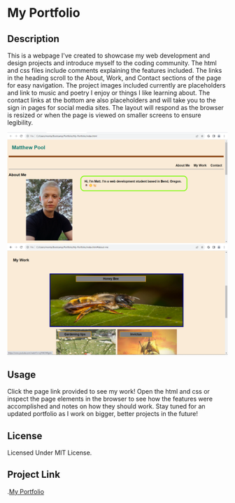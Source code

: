 # My Portfolio

## Description
This is a webpage I've created to showcase my web development and design projects and introduce myself to the coding community. The html and css files include comments explaining the features included. The links in the heading scroll to the About, Work, and Contact sections of the page for easy navigation. The project images included currently are placeholders and link to music and poetry I enjoy or things I like learning about. The contact links at the bottom are also placeholders and will take you to the sign in pages for social media sites. The layout will respond as the browser is resized or when the page is viewed on smaller screens to ensure legibility. 

![Screenshot](https://github.com/hewman82/My-Portfolio/blob/main/Screenshots/Screenshot%20(6).png)
![Screenshot](https://github.com/hewman82/My-Portfolio/blob/main/Screenshots/Screenshot%20(8).png)

## Usage
Click the page link provided to see my work! Open the html and css or inspect the page elements in the browser to see how the features were accomplished and notes on how they should work. Stay tuned for an updated portfolio as I work on bigger, better projects in the future!

## License
Licensed Under MIT License.

## Project Link
.[My Portfolio](https://hewman82.github.io/My-Portfolio/)
